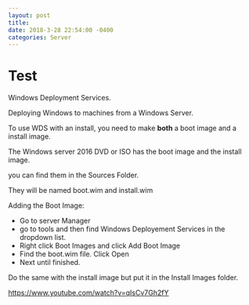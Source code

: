 ```yaml
--- 
layout: post 
title:
date: 2018-3-28 22:54:00 -0400 
categories: Server 
---
```


# Test

Windows Deployment Services. 

Deploying Windows to machines from a Windows Server. 

To use WDS with an install, you need to make **both** a boot image and a install image. 

The Windows server 2016 DVD or ISO has the boot image and the install image. 

you can find them in the Sources Folder. 

They will be named boot.wim and install.wim  

Adding the Boot Image:
- Go to server Manager
- go to tools and then find Windows Deployement Services in the dropdown list. 
- Right click Boot Images and click Add Boot Image
- Find the boot.wim file. Click Open
- Next until finished. 

Do the same with the install image but put it in the Install Images folder. 

https://www.youtube.com/watch?v=qIsCv7Gh2fY


